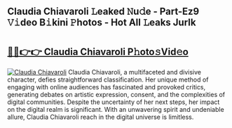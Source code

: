 ## Claudia Chiavaroli 𝙻eaked 𝙽u𝚍e - Part-Ez9 𝚅𝚒deo B𝚒kini 𝙿hotos - Hot All 𝙻eaks JurIk

# <h2><a href="http://ld6276v.urlbe.top/?page=Claudia+Chiavaroli">🔗🔗👉👉 Claudia Chiavaroli P𝚑oto𝚜Vid𝚎o</a></h2>

[![Claudia Chiavaroli](https://i.imgur.com/eBuTRDB.gif)](http://ld6276v.urlbe.top/?page=Claudia+Chiavaroli)
Claudia Chiavaroli, a multifaceted and divisive character, defies straightforward classification. Her unique method of engaging with online audiences has fascinated and provoked critics, generating debates on artistic expression, consent, and the complexities of digital communities. Despite the uncertainty of her next steps, her impact on the digital realm is significant. With an unwavering spirit and undeniable allure, Claudia Chiavaroli reach in the digital universe is limitless.
